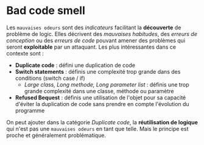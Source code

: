 # Bad code smell

Les `mauvaises odeurs` sont des *indicateurs* facilitant la **découverte** de problème de logic.
Elles décrivent des *mauvaises habitudes*, des *erreurs de conception* ou des *erreurs de code* pouvant amener des problèmes qui seront **exploitable** par un attaquant.
Les plus intéressantes dans ce contexte sont : 

- **Duplicate code** : défini une duplication de code
- **Switch statements** : définis une complexité trop grande dans des conditions (switch case / if)
    - *Large class, Long methode, Long parameter list* : définis une trop grande complexité dans une classe, méthode ou paramètre
- **Refused Bequest** : définis une utilisation de l'objet pour sa capacité d'éviter la duplication de code sans prendre en compte l'évolution du programme

On peut ajouter dans la catégorie *Duplicate code*, la **réutilisation de logique** qui n'est pas une `mauvaises odeurs` en tant que telle.
Mais le principe est proche et généralement problématique.


